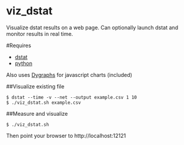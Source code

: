 # viz_dstat
Visualize dstat results on a web page.  Can optionally launch dstat and monitor results in real time.

#Requires
- [dstat](http://dag.wiee.rs/home-made/dstat/)
- [python](https://www.python.org/)

Also uses [Dygraphs](http://dygraphs.com/) for javascript charts (included)

##Visualize existing file
```
$ dstat --time -v --net --output example.csv 1 10
$ ./viz_dstat.sh example.csv
```

##Measure and visualize
```
$ ./viz_dstat.sh
```

Then point your browser to http://localhost:12121
